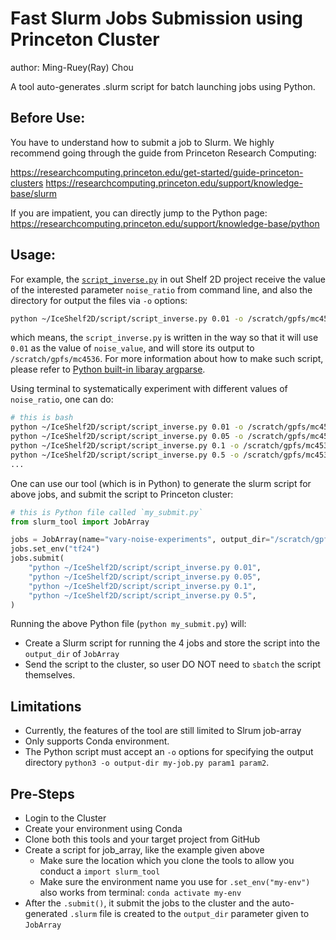 # Fast Slurm Jobs Submission using Princeton Cluster
author: Ming-Ruey(Ray) Chou

A tool auto-generates .slurm script for batch launching jobs using Python.

## Before Use:

You have to understand how to submit a job to Slurm.
We highly recommend going through the guide from Princeton Research Computing:

https://researchcomputing.princeton.edu/get-started/guide-princeton-clusters
https://researchcomputing.princeton.edu/support/knowledge-base/slurm

If you are impatient, you can directly jump to the Python page:
https://researchcomputing.princeton.edu/support/knowledge-base/python

## Usage:

For example, the [`script_inverse.py`](https://github.com/YaoGroup/IceShelf2D/blob/main/script/script_inverse.py) in out Shelf 2D project receive the value of the interested parameter `noise_ratio` from command line, and also the directory for output the files via `-o` options:

```bash
python ~/IceShelf2D/script/script_inverse.py 0.01 -o /scratch/gpfs/mc4536
```
which means, the `script_inverse.py` is written in the way so that it will use `0.01` as the value of `noise_value`, and will store its output to `/scratch/gpfs/mc4536`. 
For more information about how to make such script, please refer to [Python built-in libaray argparse](https://docs.python.org/3/library/argparse.html).

Using terminal to systematically experiment with different values of `noise_ratio`, one can do:
```bash
# this is bash
python ~/IceShelf2D/script/script_inverse.py 0.01 -o /scratch/gpfs/mc4536 &&
python ~/IceShelf2D/script/script_inverse.py 0.05 -o /scratch/gpfs/mc4536 &&
python ~/IceShelf2D/script/script_inverse.py 0.1 -o /scratch/gpfs/mc4536 &&
python ~/IceShelf2D/script/script_inverse.py 0.5 -o /scratch/gpfs/mc4536 &&
...
```
One can use our tool (which is in Python) to generate the slurm script for above jobs, and submit the script to Princeton cluster:
```python
# this is Python file called `my_submit.py`
from slurm_tool import JobArray

jobs = JobArray(name="vary-noise-experiments", output_dir="/scratch/gpfs/mc4536", node=1, cpus=1, arrays=5, time=0.5)
jobs.set_env("tf24")
jobs.submit(
    "python ~/IceShelf2D/script/script_inverse.py 0.01",
    "python ~/IceShelf2D/script/script_inverse.py 0.05",
    "python ~/IceShelf2D/script/script_inverse.py 0.1",
    "python ~/IceShelf2D/script/script_inverse.py 0.5",
)
```
Running the above Python file (`python my_submit.py`) will:
- Create a Slurm script for running the 4 jobs and store the script into the `output_dir` of `JobArray`
- Send the script to the cluster, so user DO NOT need to `sbatch` the script themselves.

## Limitations
- Currently, the features of the tool are still limited to Slrum job-array
- Only supports Conda environment.
- The Python script must accept an `-o` options for specifying the output directory `python3 -o output-dir my-job.py param1 param2`.

## Pre-Steps
- Login to the Cluster
- Create your environment using Conda
- Clone both this tools and your target project from GitHub
- Create a script for job_array, like the example given above
    - Make sure the location which you clone the tools to allow you conduct a `import slurm_tool`
    - Make sure the environment name you use for `.set_env("my-env")` also works from terminal: `conda activate my-env`
- After the `.submit()`, it submit the jobs to the cluster and the auto-generated `.slurm` file is created to the `output_dir` parameter given to `JobArray`
